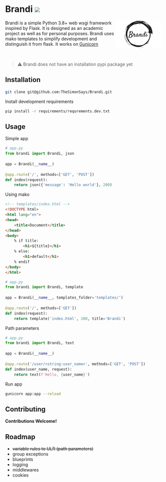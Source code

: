 # Brandi <img src="https://img.shields.io/badge/version-0.0.1--pre--beta-red" />

 <img src="docs/static/brandi.png" alt="brandi logo" width="150" align="right"/>

Brandi is a simple Python 3.8+ web wsgi framework inspired by Flask. It is designed as an academic project as well as for personal purposes. Brandi uses mako templates to simplify development and distinguish it from flask. It works on [Gunicorn](https://github.com/benoitc/gunicorn)
<br/>
<br/>
<br/>
> ⚠️ Brandi does not have an installation pypi package yet

## Installation
```bash
git clone git@github.com:TheSimonSays/Brandi.git
```
Install development requirements 
```bash
pip install -r requirements/requrements.dev.txt
```
## Usage
Simple app
```python
# app.py
from brandi import Brandi, json

app = Brandi(__name__)

@app.route('/', methods=['GET', 'POST'])
def index(request):
    return json({'message': 'Hello world'}, 200)
```
Using mako
```html
<!-- templates/index.html -->
<!DOCTYPE html>
<html lang="en">
<head>
    <title>Document</title>
</head>
<body>
    % if title:
        <h1>${title}</h1>
    % else:
        <h1>default</h1>
    % endif
</body>
</html>
```
```python
# app.py
from brandi import Brandi, template

app = Brandi(__name__, templates_folder='templates/')

@app.route('/', methods=['GET'])
def index(request):
    return template('index.html', 200, title='Brandi')
```
Path parameters
```python
# app.py
from brandi import Brandi, text

app = Brandi(__name__)

@app.route('/user/<string:user_name>', methods=['GET', 'POST'])
def index(user_name, request):
    return text(f'Hello, {user_name}')
```

Run app
```bash
gunicorn app:app --reload
```

## Contributing
**Contributions Welcome!**

## Roadmap

- ~~variable rules to ULR (path parameters)~~
- group exceptions
- blueprints
- logging
- middlewares
- cookies